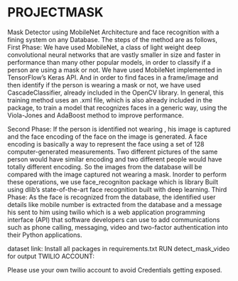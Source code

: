 # PROJECTMASK
Mask Detector using MobileNet Architecture and face recognition with a fining system on any Database.
The steps of the method are as follows,
First Phase: We have used MobileNet, a class of light weight deep convolutional neural networks that are vastly smaller in size and faster in performance than many other popular models, in order to classify if a person are using a mask or not. We have used MobileNet implemented in TensorFlow’s Keras API.
And in order to find faces in a frame/image and then identify if the person is wearing a mask or not, we have used CascadeClassifier, already included in the OpenCV library. In general, this training method uses an .xml file, which is also already included in the package, to train a model that recognizes faces in a generic way, using the Viola-Jones and AdaBoost method to improve performance. 


Second Phase: If the person is identified not wearing , his image is captured and the face encoding of the face on the image is generated.
A face encoding is basically a way to represent the face using a set of 128 computer-generated measurements. Two different pictures of the same person would have similar encoding and two different people would have totally different encoding. So the images from the database will be compared with the image captured not wearing a mask. Inorder to perform these operations, we use face_recogniton package which is library Built using dlib’s state-of-the-art face recognition built with deep learning.
Third Phase: As the face is recognized from the database, the identified user details like mobile number is extracted from the database and a message his sent to him using twilio which is a web application programming interface (API) that software developers can use to add communications such as phone calling, messaging, video and two-factor authentication into their Python applications.

dataset link:
Install all packages in requirements.txt
RUN detect_mask_video for output
TWILIO ACCOUNT:
 
 Please use your own twilio account to avoid Credentials getting exposed.
